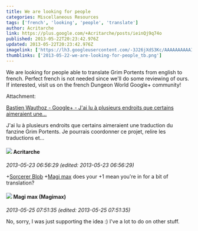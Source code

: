 ```yaml
---
title: We are looking for people
categories: Miscellaneous Resources
tags: ['french', 'looking', 'people', 'translate']
author: Acritarche
link: https://plus.google.com/+Acritarche/posts/ieinQj9q74o
published: 2013-05-22T20:23:42.976Z
updated: 2013-05-22T20:23:42.976Z
imagelink: ['https://lh3.googleusercontent.com/-3J26jXdS3Kc/AAAAAAAAAAI/AAAAAAAAAXg/kcqMGfRY3oM/s80-c-k-no/photo.jpg']
thumblinks: ['2013-05-22-we-are-looking-for-people_tb.png']
---
```


We are looking for people able to translate Grim Portents from english to french. Perfect french is not needed since we&#39;ll do some reviewing of ours. If interested, visit us on the french Dungeon World Google+ community!


Attachment:

<a href='https://plus.google.com/110514403260264899558/posts/VXzB5QBMghc'>Bastien Wauthoz - Google+ - J'ai lu à plusieurs endroits que certains aimeraient une…</a>


J'ai lu à plusieurs endroits que certains aimeraient une traduction du fanzine Grim Portents. Je pourrais coordonner ce projet, relire les traductions et…
<div id='comment z12uchppyt2hvj0jt04ccj3bcuumznbgxag'>
  <h4><img src='{{site.baseurl}}//images/avatars/110514403260264899558_photo.jpg'> Acritarche</h4>
      <p><cite>2013-05-23 06:56:29 (edited: 2013-05-23 06:56:29)</cite></p>
        <p><span class="proflinkWrapper"><span class="proflinkPrefix">+</span><a class="proflink" href="https://plus.google.com/115203550155137988258" oid="115203550155137988258">Sorcerer Blob</a></span> <span class="proflinkWrapper"><span class="proflinkPrefix">+</span><a class="proflink" href="https://plus.google.com/101186759054914157594" oid="101186759054914157594">Magi max</a></span> does your +1 mean you&#39;re in for a bit of translation?</p>
</div>
        

<div id='comment z12uchppyt2hvj0jt04ccj3bcuumznbgxag'>
  <h4><img src='{{site.baseurl}}//images/avatars/101186759054914157594_photo.jpg'> Magi max (Magimax)</h4>
      <p><cite>2013-05-25 07:51:35 (edited: 2013-05-25 07:51:35)</cite></p>
        <p>No, sorry, I was just supporting the idea :) I&#39;ve a lot to do on other stuff.</p>
</div>
        
